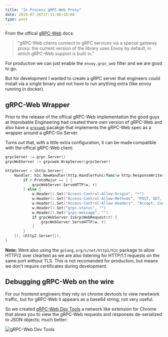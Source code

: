 ```yaml
---
title: "In Process gRPC-Web Proxy"
date: 2019-07-26T17:11:06+10:00
type: post
---
```


From the offical [gRPC-Web](https://github.com/grpc/grpc-web) docs:

> "gRPC-Web clients connect to gRPC services via a special gateway proxy: the current version of the library uses Envoy by default, in which gRPC-Web support is built-in."

For production we can just enable the `envoy.grpc_web` filter and we are good to go.

But for development I wanted to create a gRPC server that engineers could install via a single binary and not have to run anything extra (like envoy running in docker).
## gRPC-Web Wrapper
Prior to the release of the offical gRPC-Web implementation the good guys at Improbable Engineering had created there own version of gRPC-Web and also have a [`grpcweb`](https://github.com/improbable-eng/grpc-web/tree/master/go/grpcweb) pacakge that implements the gRPC-Web spec as a wrapper around a gRPC-Go Server.

Turns out that, with a little extra configuration, it can be made compatible with the offical gRPC-Web client:
```go
grpcServer := grpc.Server()
grpcWebServer := grpcweb.WrapServer(grpcServer)

httpServer = &http.Server{
    Handler: h2c.NewHandler(http.HandlerFunc(func(w http.ResponseWriter, r *http.Request) {
        if r.ProtoMajor == 2 {
            grpcWebServer.ServeHTTP(w, r)
        } else {
            w.Header().Set("Access-Control-Allow-Origin", "*")
            w.Header().Set("Access-Control-Allow-Methods", "POST, GET, OPTIONS, PUT, DELETE")
            w.Header().Set("Access-Control-Allow-Headers", "Accept, Content-Type, Content-Length, Accept-Encoding, X-CSRF-Token, Authorization, X-User-Agent, X-Grpc-Web")
            w.Header().Set("grpc-status", "")
            w.Header().Set("grpc-message", "")
            if grpcWebServer.IsGrpcWebRequest(r) {
                grpcWebServer.ServeHTTP(w, r)
            }
        }
    }), &http2.Server{}),
}
```
**Note:** Were also using the `golang.org/x/net/http2/h2c` package to allow HTTP/2 over cleartext as we are also listening for HTTP/1.1 requests on the same port without TLS. This is not recomended for production, but means we don't require certificates during development.
## Debugging gRPC-Web on the wire
For our frontend engineers they rely on chrome devtools to view newtwork traffic, but for gRPC-Web it appears as a base64 string; not very useful. 

So we created [gRPC-Web Dev Tools](https://github.com/SafetyCulture/grpc-web-devtools) a network like extension for Chrome that alows you to view the gRPC-Web requests and responses de-serialized to JSON objects; much better:

![gRPC-Web Dev Tools](/post/img/grpc-web-devtools.png)

